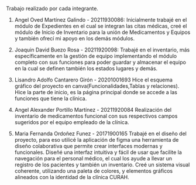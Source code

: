 Trabajo realizado por cada integrante.

1. Angel Oved Martínez Galindo - 20211930086:
Inicialmente trabajé en el módulo de Expedientes en el cual se integran las citas médicas, creé el módulo de Inicio de Inventario para la unión de Medicamentos y Equipos y también ofrecí mi apoyo en los demás módulos.

2. Joaquin David Buezo Rosa - 20211920098:
Trabajé en el inventario, más específicamente en la gestión de equipo implementando el módulo completo con sus funciones para poder guardar y almacenar el equipo en la cual se definen también los estados lugares y demás.

3. Lisandro Adolfo Cantarero Girón - 20201001693
Hice el esquema gráfico del proyecto en canva(Funcionalidades,Tablas y relaciones).
Hice la parte de inicio, es la página principal donde se accede a las funciones que tiene la clínica.

4. Angel Alexander Portillo Martínez - 20211920084
Realización del inventario de medicamentos funcional con sus respectivos campos sugeridos por el equipo empleado de la clínica.

5. Maria Fernanda Ordoñez Funez - 20171900165
Trabajé en el diseño del proyecto, para eso utilicé la aplicación de figma una herramienta de diseño colaborativa que permite crear interfaces modernas y funcionales.
Diseñé una interfaz intuitiva y fácil de usar que facilite la navegación para el personal médico, el cual los ayude a llevar un registro de los pacientes y también un inventario.
Creé un sistema visual coherente, utilizando una paleta de colores,  y elementos gráficos alineados con la identidad de la clínica CURAH.
